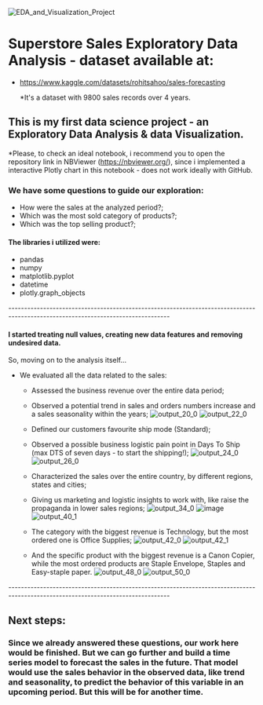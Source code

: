 ![EDA_and_Visualization_Project](https://user-images.githubusercontent.com/105673165/185550050-f0a45a6e-a2e2-42db-8771-09c52e317e51.png)

# Superstore Sales Exploratory Data Analysis - dataset available at:
  - https://www.kaggle.com/datasets/rohitsahoo/sales-forecasting
  
    *It's a dataset with 9800 sales records over 4 years.

## This is my first data science project - an Exploratory Data Analysis & data Visualization.
  *Please, to check an ideal notebook, i recommend you to open the repository link in NBViewer (https://nbviewer.org/), 
  since i implemented a interactive Plotly chart in this notebook - does not work ideally with GitHub.
  

### We have some questions to guide our exploration:
  - How were the sales at the analyzed period?;
  - Which was the most sold category of products?;
  - Which was the top selling product?;

#### The libraries i utilized were:
  - pandas
  - numpy
  - matplotlib.pyplot
  - datetime
  - plotly.graph_objects

*---------------------------------------------------------------------------------------------------------------------------------*
#### I started treating null values, creating new data features and removing undesired data.

So, moving on to the analysis itself...

  - We evaluated all the data related to the sales:
    - Assessed the business revenue over the entire data period;
    - Observed a potential trend in sales and orders numbers increase and a sales seasonality within the years;
    ![output_20_0](https://user-images.githubusercontent.com/105673165/185568143-c841675a-13c1-42e8-94ab-eaff970f8742.png)
    ![output_22_0](https://user-images.githubusercontent.com/105673165/185568160-f3cec831-76ef-45b6-aeb3-c8cefd829969.png)
    
    - Defined our customers favourite ship mode (Standard);
    - Observed a possible business logistic pain point in Days To Ship (max DTS of seven days - to start the shipping!);
    ![output_24_0](https://user-images.githubusercontent.com/105673165/185569058-db542fb5-3eb1-44c4-a5ef-40700cdfb802.png)
    ![output_26_0](https://user-images.githubusercontent.com/105673165/185569088-113e6c3b-bc27-4793-8413-e4a9df54626a.png)
    
    - Characterized the sales over the entire country, by different regions, states and cities;
    - Giving us marketing and logistic insights to work with, like raise the propaganda in lower sales regions;
    ![output_34_0](https://user-images.githubusercontent.com/105673165/185570044-e4001b5b-f4bd-46b3-9e5e-5b43dade9810.png)
    ![image](https://user-images.githubusercontent.com/105673165/185569571-68158ff6-5a40-406b-a553-e1af06045994.png)
    ![output_40_1](https://user-images.githubusercontent.com/105673165/185571279-e23ff3ba-86d2-4576-b644-efaed651ae80.png)

    - The category with the biggest revenue is Technology, but the most ordered one is Office Supplies;
    ![output_42_0](https://user-images.githubusercontent.com/105673165/185571953-d30db6ec-5aaf-491b-a8e5-fdb4bcac383c.png)
    ![output_42_1](https://user-images.githubusercontent.com/105673165/185571978-9eb10960-f701-4fc9-8e21-593e34ce6d9b.png)

    - And the specific product with the biggest revenue is a Canon Copier, while the most ordered products are Staple Envelope, Staples and Easy-staple paper.
    ![output_48_0](https://user-images.githubusercontent.com/105673165/185572413-88e9b7e3-667e-471a-919d-298e4f9493d1.png)
    ![output_50_0](https://user-images.githubusercontent.com/105673165/185572428-e254ce0c-050a-4ff8-b932-4eb3b70d7b31.png)

*---------------------------------------------------------------------------------------------------------------------------------*

## Next steps:
### Since we already answered these questions, our work here would be finished. But we can go further and build a time series model to forecast the sales in the future. That model would use the sales behavior in the observed data, like trend and seasonality, to predict the behavior of this variable in an upcoming period. But this will be for another time.

